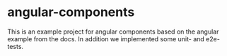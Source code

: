 # angular-components

This is an example project for angular components based on the angular example from the docs. In addition we implemented 
some unit- and e2e-tests.

